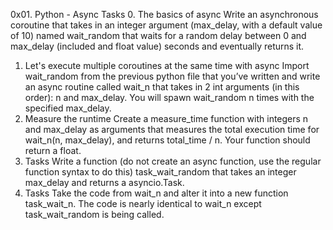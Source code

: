 0x01. Python - Async
Tasks
0. The basics of async
Write an asynchronous coroutine that takes in an integer argument (max_delay, with a default value of 10) named wait_random that waits for a random delay between 0 and max_delay (included and float value) seconds and eventually returns it.
1. Let's execute multiple coroutines at the same time with async
Import wait_random from the previous python file that you’ve written and write an async routine called wait_n that takes in 2 int arguments (in this order): n and max_delay. You will spawn wait_random n times with the specified max_delay.
2. Measure the runtime
Create a measure_time function with integers n and max_delay as arguments that measures the total execution time for wait_n(n, max_delay), and returns total_time / n. Your function should return a float.
3. Tasks
Write a function (do not create an async function, use the regular function syntax to do this) task_wait_random that takes an integer max_delay and returns a asyncio.Task.
4. Tasks
Take the code from wait_n and alter it into a new function task_wait_n. The code is nearly identical to wait_n except task_wait_random is being called.
